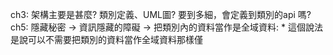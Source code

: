 ch3:
	架構主要是甚麼? 類別定義、UML圖? 要到多細，會定義到類別的api 嗎?
ch5:
	隱藏秘密 -> 資訊隱藏的障礙 -> 把類別內的資料當作是全域資料: 
		* 這個說法是說可以不需要把類別的資料當作全域資料那樣僅
<!--stackedit_data:
eyJoaXN0b3J5IjpbMjEyNzIyMzk4OSwtMTk2ODQ1MjEwXX0=
-->